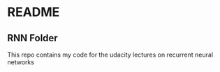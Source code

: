 # README

## RNN Folder

This repo contains my code for the udacity lectures on recurrent neural networks
